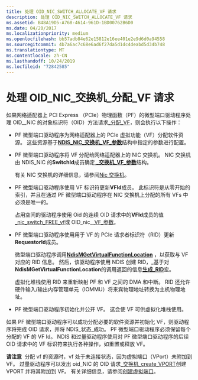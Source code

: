 ```yaml
---
title: 处理 OID_NIC_SWITCH_ALLOCATE_VF 请求
description: 处理 OID_NIC_SWITCH_ALLOCATE_VF 请求
ms.assetid: B48A19D5-A768-4614-961D-1BD00762B6D0
ms.date: 04/20/2017
ms.localizationpriority: medium
ms.openlocfilehash: bb57adb84e62e15812e16ee401e2e9d6d0a94558
ms.sourcegitcommit: 4b7a6ac7c68e6ad6f27da5d1dc4deabd5d34b748
ms.translationtype: MT
ms.contentlocale: zh-CN
ms.lasthandoff: 10/24/2019
ms.locfileid: "72842585"
---
```

# <a name="handling-oid_nic_switch_allocate_vf-requests"></a>处理 OID\_NIC\_交换机\_分配\_VF 请求


如果网络适配器上 PCI Express （PCIe）物理函数（PF）的微型端口驱动程序处理 OID\_\_NIC 的对象标识符（OID）方法请求[\_分配\_VF](https://docs.microsoft.com/windows-hardware/drivers/network/oid-nic-switch-allocate-vf)，则会执行以下操作：

-   PF 微型端口驱动程序为网络适配器上的 PCIe 虚拟功能（VF）分配软件资源。 这些资源基于[**NDIS\_NIC\_交换机\_VF\_参数**](https://docs.microsoft.com/windows-hardware/drivers/ddi/ntddndis/ns-ntddndis-_ndis_nic_switch_vf_parameters)结构中指定的参数进行配置。

-   PF 微型端口驱动程序将 VF 分配给网络适配器上的 NIC 交换机。 NIC 交换机由 NDIS\_NIC 的**SwitchId**成员确定[ **\_交换机\_VF\_参数**](https://docs.microsoft.com/windows-hardware/drivers/ddi/ntddndis/ns-ntddndis-_ndis_nic_switch_vf_parameters)结构。

    有关 NIC 交换机的详细信息，请参阅[Nic 交换机](nic-switches.md)。

-   PF 微型端口驱动程序使用 VF 标识符更新**VFId**成员。 此标识符是从零开始的索引，并且在通过 PF 微型端口驱动程序在 NIC 交换机上分配的所有 VFs 中必须是唯一的。

    占用空间的驱动程序使用 Oid 的连续 OID 请求中的**VFId**成员的值[\_nic\_switch\_FREE\_vf](https://docs.microsoft.com/windows-hardware/drivers/network/oid-nic-switch-free-vf)或 OID\_nic\_\_[VF\_参数](https://docs.microsoft.com/windows-hardware/drivers/network/oid-nic-switch-vf-parameters)。

-   PF 微型端口驱动程序使用用于 VF 的 PCIe 请求者标识符（RID）更新**RequestorId**成员。

    微型端口驱动程序调用[**NdisMGetVirtualFunctionLocation**](https://docs.microsoft.com/windows-hardware/drivers/ddi/ndis/nf-ndis-ndismgetvirtualfunctionlocation) ，以获取与 VF 对应的 RID 信息。 然后，该驱动程序使用 NDIS 创建 RID，\_基于对**NdisMGetVirtualFunctionLocation**的调用返回的信息[**生成\_RID**](https://docs.microsoft.com/windows-hardware/drivers/network/ndis-make-rid)宏。

    虚拟化堆栈使用 RID 来重新映射 PF 和 VF 之间的 DMA 和中断。 RID 还允许硬件输入/输出内存管理单元（IOMMU）将来宾物理地址转换为主机物理地址。

-   PF 微型端口驱动程序初始化并公开 VF。 这会使 VF 可供虚拟化堆栈使用。

如果 PF 微型端口驱动程序可以成功分配必要的软件资源并初始化 VF，则驱动程序将完成 OID 请求，并将 NDIS\_状态\_成功。 PF 微型端口驱动程序必须保留每个分配的 VF 的 VF Id。 NDIS 和过量驱动程序使用对 PF 微型端口驱动程序的后续 OID 请求中的 VF 标识符来执行各种操作，如重置或释放 VF。

**请注意**  分配 vf 的资源时，vf 处于未连接状态，因为虚拟端口（VPort）未附加到 VF。 过量驱动程序可以发出 oid\_NIC 的 OID 请求[\_交换机\_create\_VPORT](https://docs.microsoft.com/windows-hardware/drivers/network/oid-nic-switch-create-vport)创建 VPORT 并将其附加到 VF。 有关详细信息，请参阅[创建虚拟端口](creating-a-virtual-port.md)。

 

 

 





